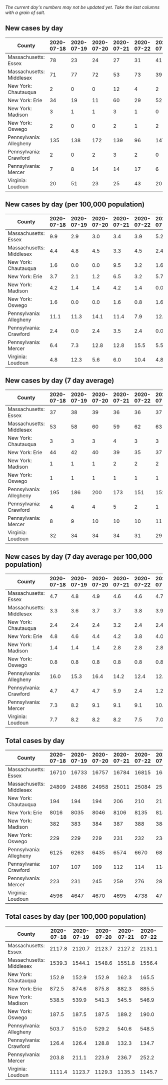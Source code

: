 _The current day's numbers may not be updated yet. Take the last columns with a grain of salt._
## New cases by day

| County | 2020-07-18 | 2020-07-19 | 2020-07-20 | 2020-07-21 | 2020-07-22 | 2020-07-23 | 2020-07-24 |
| --- | --- | --- | --- | --- | --- | --- | --- |
| Massachusetts: Essex | 78 | 23 | 24 | 27 | 31 | 41 |  |
| Massachusetts: Middlesex | 71 | 77 | 72 | 53 | 73 | 39 |  |
| New York: Chautauqua | 2 | 0 | 0 | 12 | 4 | 2 |  |
| New York: Erie | 34 | 19 | 11 | 60 | 29 | 52 |  |
| New York: Madison | 3 | 1 | 1 | 3 | 1 | 0 |  |
| New York: Oswego | 2 | 0 | 0 | 2 | 1 | 2 |  |
| Pennsylvania: Allegheny | 135 | 138 | 172 | 139 | 96 | 147 | 198 |
| Pennsylvania: Crawford | 2 | 0 | 2 | 3 | 2 | 0 | 3 |
| Pennsylvania: Mercer | 7 | 8 | 14 | 14 | 17 | 6 | 7 |
| Virginia: Loudoun | 20 | 51 | 23 | 25 | 43 | 20 | 11 |

## New cases by day (per 100,000 population)

| County | 2020-07-18 | 2020-07-19 | 2020-07-20 | 2020-07-21 | 2020-07-22 | 2020-07-23 | 2020-07-24 |
| --- | --- | --- | --- | --- | --- | --- | --- |
| Massachusetts: Essex | 9.9 | 2.9 | 3.0 | 3.4 | 3.9 | 5.2 |  |
| Massachusetts: Middlesex | 4.4 | 4.8 | 4.5 | 3.3 | 4.5 | 2.4 |  |
| New York: Chautauqua | 1.6 | 0.0 | 0.0 | 9.5 | 3.2 | 1.6 |  |
| New York: Erie | 3.7 | 2.1 | 1.2 | 6.5 | 3.2 | 5.7 |  |
| New York: Madison | 4.2 | 1.4 | 1.4 | 4.2 | 1.4 | 0.0 |  |
| New York: Oswego | 1.6 | 0.0 | 0.0 | 1.6 | 0.8 | 1.6 |  |
| Pennsylvania: Allegheny | 11.1 | 11.3 | 14.1 | 11.4 | 7.9 | 12.1 | 16.3 |
| Pennsylvania: Crawford | 2.4 | 0.0 | 2.4 | 3.5 | 2.4 | 0.0 | 3.5 |
| Pennsylvania: Mercer | 6.4 | 7.3 | 12.8 | 12.8 | 15.5 | 5.5 | 6.4 |
| Virginia: Loudoun | 4.8 | 12.3 | 5.6 | 6.0 | 10.4 | 4.8 | 2.7 |

## New cases by day (7 day average)

| County | 2020-07-18 | 2020-07-19 | 2020-07-20 | 2020-07-21 | 2020-07-22 | 2020-07-23 | 2020-07-24 |
| --- | --- | --- | --- | --- | --- | --- | --- |
| Massachusetts: Essex | 37 | 38 | 39 | 36 | 36 | 37 |  |
| Massachusetts: Middlesex | 53 | 58 | 60 | 59 | 62 | 63 |  |
| New York: Chautauqua | 3 | 3 | 3 | 4 | 3 | 3 |  |
| New York: Erie | 44 | 42 | 40 | 39 | 35 | 37 |  |
| New York: Madison | 1 | 1 | 1 | 2 | 2 | 2 |  |
| New York: Oswego | 1 | 1 | 1 | 1 | 1 | 1 |  |
| Pennsylvania: Allegheny | 195 | 186 | 200 | 173 | 151 | 152 | 146 |
| Pennsylvania: Crawford | 4 | 4 | 4 | 5 | 2 | 1 | 2 |
| Pennsylvania: Mercer | 8 | 9 | 10 | 10 | 10 | 11 | 10 |
| Virginia: Loudoun | 32 | 34 | 34 | 34 | 31 | 29 | 28 |

## New cases by day (7 day average per 100,000 population)

| County | 2020-07-18 | 2020-07-19 | 2020-07-20 | 2020-07-21 | 2020-07-22 | 2020-07-23 | 2020-07-24 |
| --- | --- | --- | --- | --- | --- | --- | --- |
| Massachusetts: Essex | 4.7 | 4.8 | 4.9 | 4.6 | 4.6 | 4.7 |  |
| Massachusetts: Middlesex | 3.3 | 3.6 | 3.7 | 3.7 | 3.8 | 3.9 |  |
| New York: Chautauqua | 2.4 | 2.4 | 2.4 | 3.2 | 2.4 | 2.4 |  |
| New York: Erie | 4.8 | 4.6 | 4.4 | 4.2 | 3.8 | 4.0 |  |
| New York: Madison | 1.4 | 1.4 | 1.4 | 2.8 | 2.8 | 2.8 |  |
| New York: Oswego | 0.8 | 0.8 | 0.8 | 0.8 | 0.8 | 0.8 |  |
| Pennsylvania: Allegheny | 16.0 | 15.3 | 16.4 | 14.2 | 12.4 | 12.5 | 12.0 |
| Pennsylvania: Crawford | 4.7 | 4.7 | 4.7 | 5.9 | 2.4 | 1.2 | 2.4 |
| Pennsylvania: Mercer | 7.3 | 8.2 | 9.1 | 9.1 | 9.1 | 10.1 | 9.1 |
| Virginia: Loudoun | 7.7 | 8.2 | 8.2 | 8.2 | 7.5 | 7.0 | 6.8 |

## Total cases by day

| County | 2020-07-18 | 2020-07-19 | 2020-07-20 | 2020-07-21 | 2020-07-22 | 2020-07-23 | 2020-07-24 |
| --- | --- | --- | --- | --- | --- | --- | --- |
| Massachusetts: Essex | 16710 | 16733 | 16757 | 16784 | 16815 | 16856 |  |
| Massachusetts: Middlesex | 24809 | 24886 | 24958 | 25011 | 25084 | 25123 |  |
| New York: Chautauqua | 194 | 194 | 194 | 206 | 210 | 212 |  |
| New York: Erie | 8016 | 8035 | 8046 | 8106 | 8135 | 8187 |  |
| New York: Madison | 382 | 383 | 384 | 387 | 388 | 388 |  |
| New York: Oswego | 229 | 229 | 229 | 231 | 232 | 234 |  |
| Pennsylvania: Allegheny | 6125 | 6263 | 6435 | 6574 | 6670 | 6817 | 7015 |
| Pennsylvania: Crawford | 107 | 107 | 109 | 112 | 114 | 114 | 117 |
| Pennsylvania: Mercer | 223 | 231 | 245 | 259 | 276 | 282 | 289 |
| Virginia: Loudoun | 4596 | 4647 | 4670 | 4695 | 4738 | 4758 | 4769 |

## Total cases by day (per 100,000 population)

| County | 2020-07-18 | 2020-07-19 | 2020-07-20 | 2020-07-21 | 2020-07-22 | 2020-07-23 | 2020-07-24 |
| --- | --- | --- | --- | --- | --- | --- | --- |
| Massachusetts: Essex | 2117.8 | 2120.7 | 2123.7 | 2127.2 | 2131.1 | 2136.3 |  |
| Massachusetts: Middlesex | 1539.3 | 1544.1 | 1548.6 | 1551.8 | 1556.4 | 1558.8 |  |
| New York: Chautauqua | 152.9 | 152.9 | 152.9 | 162.3 | 165.5 | 167.1 |  |
| New York: Erie | 872.5 | 874.6 | 875.8 | 882.3 | 885.5 | 891.1 |  |
| New York: Madison | 538.5 | 539.9 | 541.3 | 545.5 | 546.9 | 546.9 |  |
| New York: Oswego | 187.5 | 187.5 | 187.5 | 189.2 | 190.0 | 191.6 |  |
| Pennsylvania: Allegheny | 503.7 | 515.0 | 529.2 | 540.6 | 548.5 | 560.6 | 576.9 |
| Pennsylvania: Crawford | 126.4 | 126.4 | 128.8 | 132.3 | 134.7 | 134.7 | 138.3 |
| Pennsylvania: Mercer | 203.8 | 211.1 | 223.9 | 236.7 | 252.2 | 257.7 | 264.1 |
| Virginia: Loudoun | 1111.4 | 1123.7 | 1129.3 | 1135.3 | 1145.7 | 1150.6 | 1153.2 |
